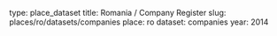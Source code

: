 type: place_dataset
title: Romania / Company Register
slug: places/ro/datasets/companies
place: ro
dataset: companies
year: 2014
